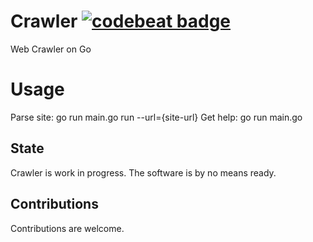 # Crawler [![codebeat badge](https://codebeat.co/badges/7c0c5914-a4f6-4650-8903-ba9f18a7e78b)](https://codebeat.co/projects/github-com-georgynet-crawler)
Web Crawler on Go

# Usage
Parse site:
go run main.go run --url={site-url}
Get help:
go run main.go

## State
Crawler is work in progress. The software is by no means ready.

## Contributions

Contributions are welcome.
